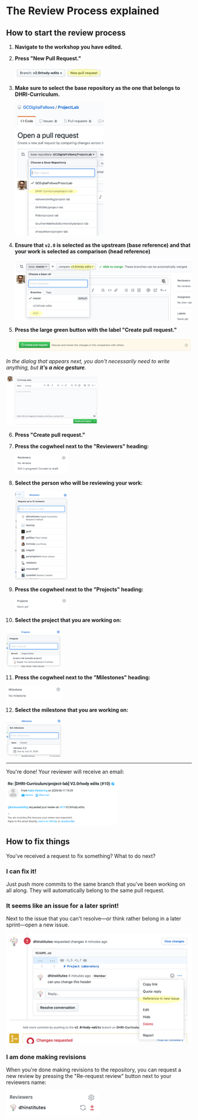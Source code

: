 # The Review Process explained

## How to start the review process

1. **Navigate to the workshop you have edited.**

2. **Press "New Pull Request."**

   <img src="images/new-pull-request.png" width="50%" alt="Finding the New Pull Request button on GitHub" />

3. **Make sure to select the base repository as the one that belongs to DHRI-Curriculum.**

   <img src="images/base-repository.png" width="50%" alt="Finding the correct base repository on GitHub" />

4. **Ensure that `v2.0` is selected as the upstream (base reference) and that your work is selected as comparison (head reference)**

   ![Finding the correct base repository on GitHub](images/upstream.png)

5. **Press the large green button with the label "Create pull request."**

   ![Button that creates a pull request on GitHub](images/pull-request-button.png)

_In the dialog that appears next, you don't necessarily need to write anything, but **it's a nice gesture**._

<img src="images/pull-request-form.png" width="50%" alt="Pull request form to fill out" />

6. **Press "Create pull request."**

7. **Press the cogwheel next to the "Reviewers" heading:**

   <img src="images/select-reviewers-1.png" width="30%" alt="Finding cogwheel next to Reviewers" />

8. **Select the person who will be reviewing your work:**

   <img src="images/select-reviewers-2.png" width="30%" alt="Selecting reviewers from dropdown menu" />

9. **Press the cogwheel next to the "Projects" heading:**

   <img src="images/select-project-1.png" width="30%" alt="Finding cogwheel next to Projects" />

10. **Select the project that you are working on:**

   <img src="images/select-project-2.png" width="30%" alt="Selecting project from dropdown menu" />

11. **Press the cogwheel next to the "Milestones" heading:**

   <img src="images/select-milestone-1.png" width="30%" alt="Finding cogwheel next to Milestones" />

12. **Select the milestone that you are working on:**

   <img src="images/select-milestone-2.png" width="30%" alt="Selecting milestone from dropdown menu" />

<hr />

You're done! Your reviewer will receive an email:

<img src="images/resulting-email.png" width="60%" alt="Resulting email in the inbox of a reviewer" />

## How to fix things

You've received a request to fix something? What to do next?

### I can fix it!

Just push more commits to the same branch that you've been working on all along. They will automatically belong to the same pull request.

### It seems like an issue for a later sprint!

Next to the issue that you can't resolve—or think rather belong in a later sprint—open a new issue.

<img src="images/reference-in-new-issue.png" width="100%" alt="How to select Reference in a new issue from the popup menu on GitHub" />

### I am done making revisions

When you're done making revisions to the repository, you can request a new review by pressing the "Re-request review" button next to your reviewers name:

<img src="images/re-request-review.png" width="50%" alt="How to re-request a review on GitHub" />
